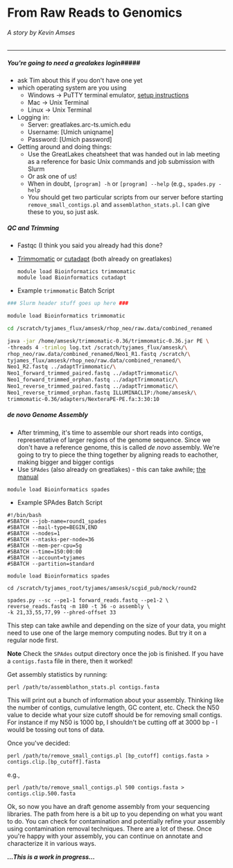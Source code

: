 # From Raw Reads to Genomics
###### A story by Kevin Amses
***
##### You're going to need a grealakes login#####
* ask Tim about this if you don't have one yet
* which operating system are you using
  * Windows -> PuTTY terminal emulator, [setup instructions](https://arc-ts.umich.edu/greatlakes/user-guide/)
  * Mac -> Unix Terminal
  * Linux -> Unix Terminal
* Logging in:
  * Server: greatlakes.arc-ts.umich.edu
  * Username: [Umich uniqname]
  * Password: [Umich password]
* Getting around and doing things:
  * Use the GreatLakes cheatsheet that was handed out in lab meeting as a reference for basic Unix commands and job submission with Slurm
  * Or ask one of us!
  * When in doubt, `[program] -h` or `[program] --help` (e.g., `spades.py -help`
  * You should get two particular scripts from our server before starting `remove_small_contigs.pl` and `assemblathon_stats.pl`. I can give these to you, so just ask.

##### QC and Trimming
* Fastqc (I think you said you already had this done?
* [Trimmomatic](http://www.usadellab.org/cms/uploads/supplementary/Trimmomatic/TrimmomaticManual_V0.32.pdf) or [cutadapt](https://cutadapt.readthedocs.io/en/stable/guide.html) (both already on greatlakes)
  
  ```
  module load Bioinformatics trimmomatic
  module load Bioinformatics cutadapt
  ```
  
* Example `trimmomatic` Batch Script
  

```bash
### Slurm header stuff goes up here ###

module load Bioinformatics trimmomatic

cd /scratch/tyjames_flux/amsesk/rhop_neo/raw.data/combined_renamed

java -jar /home/amsesk/trimmomatic-0.36/trimmomatic-0.36.jar PE \
-threads 4 -trimlog log.txt /scratch/tyjames_flux/amsesk/\
rhop_neo/raw.data/combined_renamed/Neo1_R1.fastq /scratch/\
tyjames_flux/amsesk/rhop_neo/raw.data/combined_renamed/\
Neo1_R2.fastq ../adaptTrimmomatic/\
Neo1_forward_trimmed_paired.fastq ../adaptTrimmomatic/\
Neo1_forward_trimmed_orphan.fastq ../adaptTrimmomatic/\
Neo1_reverse_trimmed_paired.fastq ../adaptTrimmomatic/\
Neo1_reverse_trimmed_orphan.fastq ILLUMINACLIP:/home/amsesk/\
trimmomatic-0.36/adapters/NexteraPE-PE.fa:3:30:10
```

##### *de novo* Genome Assembly

* After trimming, it's time to assemble our short reads into contigs, representative of larger regions of the genome sequence. Since we don't have a reference genome, this is called *de novo* assembly. We're going to try to piece the thing together by aligning reads to eachother, making bigger and bigger contigs
* Use `SPAdes` (also already on greatlakes) - this can take awhile; [the manual](http://cab.spbu.ru/files/release3.12.0/manual.html)

```module load Bioinformatics spades```

* Example SPAdes Batch Script

```
#!/bin/bash
#SBATCH --job-name=round1_spades
#SBATCH --mail-type=BEGIN,END
#SBATCH --nodes=1
#SBATCH --ntasks-per-node=36
#SBATCH --mem-per-cpu=5g
#SBATCH --time=150:00:00
#SBATCH --account=tyjames
#SBATCH --partition=standard

module load Bioinformatics spades

cd /scratch/tyjames_root/tyjames/amsesk/scgid_pub/mock/round2

spades.py --sc --pe1-1 forward_reads.fastq --pe1-2 \
reverse_reads.fastq -m 180 -t 36 -o assembly \
-k 21,33,55,77,99 --phred-offset 33
```
This step can take awhile and depending on the size of your data, you might need to use one of the large memory computing nodes. But try it on a regular node first.

**Note** Check the `SPAdes` output directory once the job is finished. If you have a `contigs.fasta` file in there, then it worked!

Get assembly statistics by running:

```
perl /path/to/assemblathon_stats.pl contigs.fasta
```

This will print out a bunch of information about your assembly. Thinking like the number of contigs, cumulative length, GC content, etc. Check the N50 value to decide what your size cutoff should be for removing small contigs. For instance if my N50 is 1000 bp, I shouldn't be cutting off at 3000 bp - I would be tossing out tons of data.

Once you've decided:

```
perl /path/to/remove_small_contigs.pl [bp_cutoff] contigs.fasta > contigs.clip.[bp_cutoff].fasta
```

e.g.,

```
perl /path/to/remove_small_contigs.pl 500 contigs.fasta > contigs.clip.500.fasta
```

Ok, so now you have an draft genome assembly from your sequencing libraries. The path from here is a bit up to you depending on what you want to do. You can check for contamination and potentially refine your assembly using contamination removal techniques. There are a lot of these. Once you're happy with your assembly, you can continue on annotate and characterize it in  various ways.

***...This is a work in progress...***

